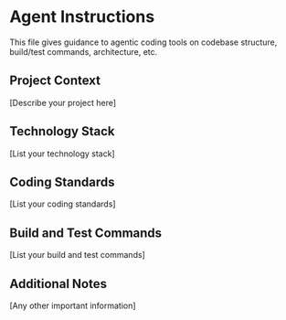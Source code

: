 # Agent Instructions

This file gives guidance to agentic coding tools on codebase structure, build/test commands, architecture, etc.

## Project Context
[Describe your project here]

## Technology Stack
[List your technology stack]

## Coding Standards
[List your coding standards]

## Build and Test Commands
[List your build and test commands]

## Additional Notes
[Any other important information]
